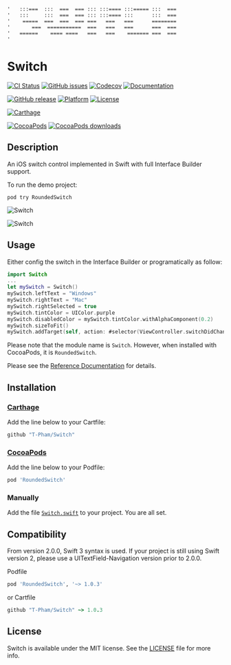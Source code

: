 ```
'   :::===  :::  ===  === ::: :::==== :::===== :::  ===
'   :::     :::  ===  === ::: :::==== :::      :::  ===
'    =====  ===  ===  === ===   ===   ===      ========
'       ===  ===========  ===   ===   ===      ===  ===
'   ======    ==== ====   ===   ===    ======= ===  ===
'                                                              
```

# Switch

[![CI Status](https://img.shields.io/travis/T-Pham/Switch/master.svg?style=flat-square)](https://travis-ci.org/T-Pham/Switch)
[![GitHub issues](https://img.shields.io/github/issues/T-Pham/Switch.svg?style=flat-square)](https://github.com/T-Pham/Switch/issues)
[![Codecov](https://img.shields.io/codecov/c/github/T-Pham/Switch.svg?style=flat-square)](https://codecov.io/gh/T-Pham/Switch)
[![Documentation](https://img.shields.io/cocoapods/metrics/doc-percent/RoundedSwitch.svg?style=flat-square)](http://cocoadocs.org/docsets/RoundedSwitch)

[![GitHub release](https://img.shields.io/github/tag/T-Pham/Switch.svg?style=flat-square&label=release)](https://github.com/T-Pham/Switch/releases)
[![Platform](https://img.shields.io/cocoapods/p/RoundedSwitch.svg?style=flat-square)](https://github.com/T-Pham/Switch)
[![License](https://img.shields.io/cocoapods/l/Switch.svg?style=flat-square)](LICENSE)

[![Carthage](https://img.shields.io/badge/Carthage-compatible-4BC51D.svg?style=flat-square)](https://github.com/Carthage/Carthage)

[![CocoaPods](https://img.shields.io/badge/CocoaPods-compatible-4BC51D.svg?style=flat-square)](https://cocoapods.org/pods/RoundedSwitch)
[![CocoaPods downloads](https://img.shields.io/cocoapods/dt/RoundedSwitch.svg?style=flat-square)](https://cocoapods.org/pods/RoundedSwitch)

## Description

An iOS switch control implemented in Swift with full Interface Builder support.

To run the demo project:

`pod try RoundedSwitch`

![Switch](https://github.com/T-Pham/Switch/blob/master/switch.gif?raw=true)

![Switch](https://github.com/T-Pham/Switch/blob/master/switch.png?raw=true)

## Usage

Either config the switch in the Interface Builder or programatically as follow:

```swift
import Switch
...
let mySwitch = Switch()
mySwitch.leftText = "Windows"
mySwitch.rightText = "Mac"
mySwitch.rightSelected = true
mySwitch.tintColor = UIColor.purple
mySwitch.disabledColor = mySwitch.tintColor.withAlphaComponent(0.2)
mySwitch.sizeToFit()
mySwitch.addTarget(self, action: #selector(ViewController.switchDidChangeValue(_:)), for: .valueChanged)
```

Please note that the module name is `Switch`. However, when installed with CocoaPods, it is `RoundedSwitch`.

Please see the [Reference Documentation](http://cocoadocs.org/docsets/RoundedSwitch) for details.

## Installation

### [Carthage](https://github.com/Carthage/Carthage)

Add the line below to your Cartfile:

```ruby
github "T-Pham/Switch"
```

### [CocoaPods](https://cocoapods.org/pods/RoundedSwitch)

Add the line below to your Podfile:

```ruby
pod 'RoundedSwitch'
```

### Manually

Add the file [`Switch.swift`](Switch.swift) to your project. You are all set.

## Compatibility
From version 2.0.0, Swift 3 syntax is used. If your project is still using Swift version 2, please use a UITextField-Navigation version prior to 2.0.0.

Podfile

```ruby
pod 'RoundedSwitch', '~> 1.0.3'
```

or Cartfile

```ruby
github "T-Pham/Switch" ~> 1.0.3
```

## License

Switch is available under the MIT license. See the [LICENSE](LICENSE) file for more info.
